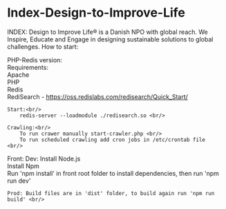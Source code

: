 # Index-Design-to-Improve-Life
INDEX: Design to Improve Life® is a Danish NPO with global reach. We Inspire, Educate and Engage in designing sustainable solutions to global challenges.
How to start:<br/>

PHP-Redis version:<br/>
	Requirements:<br/>
		Apache<br/>
		PHP<br/>
		Redis<br/>
		RediSearch - https://oss.redislabs.com/redisearch/Quick_Start/ <br/>
		
	Start:<br/>
		redis-server --loadmodule ./redisearch.so <br/>
		
	Crawling:<br/>
		To run crawer manually start-crawler.php <br/>
		To run scheduled crawling add cron jobs in /etc/crontab file  <br/>
		
Front:
	Dev:
		Install Node.js <br/>
		Install Npm <br/>
		Run 'npm install' in front root folder to install dependencies, then run 'npm run dev' <br/>
		
	Prod: Build files are in 'dist' folder, to build again run 'npm run build' <br/>
	
